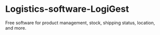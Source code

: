 # Logistics-software-LogiGest
Free software for product management, stock, shipping status, location, and more.
